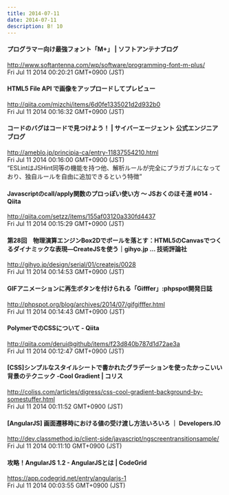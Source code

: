 ```yaml
---
title: 2014-07-11
date: 2014-07-11
description: B! 10
---
```


####   プログラマー向け最強フォント「M+」 | ソフトアンテナブログ
http://www.softantenna.com/wp/software/programming-font-m-plus/<br>
Fri Jul 11 2014 00:20:21 GMT+0900 (JST)<br>


#### HTML5 File API で画像をアップロードしてプレビュー
http://qiita.com/mizchi/items/6d0fe1335021d2d932b0<br>
Fri Jul 11 2014 00:16:32 GMT+0900 (JST)<br>


#### コードのバグはコードで見つけよう！ | サイバーエージェント 公式エンジニアブログ
http://ameblo.jp/principia-ca/entry-11837554210.html<br>
Fri Jul 11 2014 00:16:00 GMT+0900 (JST)<br>
“ESLintはJSHint同等の機能を持つ他、解析ルールが完全にプラガブルになっており、独自ルールを自由に追加できるという特徴”


#### Javascriptのcall/apply関数のプロっぽい使い方 〜 JSおくのほそ道 #014 - Qiita
http://qiita.com/setzz/items/155af03120a330fd4437<br>
Fri Jul 11 2014 00:15:29 GMT+0900 (JST)<br>


#### 第28回　物理演算エンジンBox2Dでボールを落とす：HTML5のCanvasでつくるダイナミックな表現―CreateJSを使う｜gihyo.jp … 技術評論社
http://gihyo.jp/design/serial/01/createjs/0028<br>
Fri Jul 11 2014 00:14:53 GMT+0900 (JST)<br>


#### GIFアニメーションに再生ボタンを付けられる「Gifffer」:phpspot開発日誌
http://phpspot.org/blog/archives/2014/07/gifgifffer.html<br>
Fri Jul 11 2014 00:14:43 GMT+0900 (JST)<br>


#### PolymerでのCSSについて - Qiita
http://qiita.com/derui@github/items/f23d840b787d1d72ae3a<br>
Fri Jul 11 2014 00:12:47 GMT+0900 (JST)<br>


####   [CSS]シンプルなスタイルシートで書かれたグラデーションを使ったかっこいい背景のテクニック -Cool Gradient | コリス
http://coliss.com/articles/digress/css-cool-gradient-background-by-somestuffer.html<br>
Fri Jul 11 2014 00:11:52 GMT+0900 (JST)<br>


#### [AngularJS] 画面遷移時における値の受け渡し方法いろいろ ｜ Developers.IO
http://dev.classmethod.jp/client-side/javascript/ngscreentransitionsample/<br>
Fri Jul 11 2014 00:11:10 GMT+0900 (JST)<br>


#### 攻略！AngularJS 1.2 - AngularJSとは | CodeGrid
https://app.codegrid.net/entry/angularjs-1<br>
Fri Jul 11 2014 00:03:55 GMT+0900 (JST)<br>


